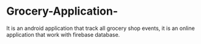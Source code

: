 # Grocery-Application-
It is an android application that track all grocery shop events, it is an online application that work with firebase database.
